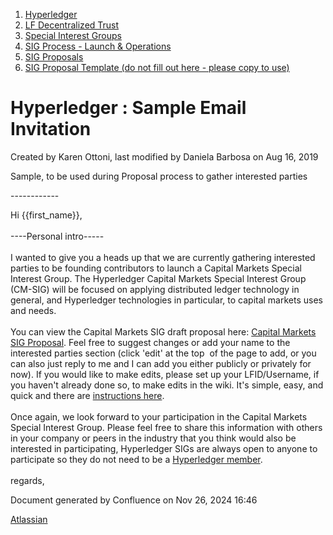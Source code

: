 1. [Hyperledger](index.html)
2. [LF Decentralized Trust](LF-Decentralized-Trust_19595266.html)
3. [Special Interest Groups](Special-Interest-Groups_19595400.html)
4. [SIG Process - Launch &amp; Operations](19595382.html)
5. [SIG Proposals](SIG-Proposals_19595405.html)
6. [SIG Proposal Template (do not fill out here - please copy to use)](19599806.html)

# Hyperledger : Sample Email Invitation

Created by Karen Ottoni, last modified by Daniela Barbosa on Aug 16, 2019

Sample, to be used during Proposal process to gather interested parties

\------------

Hi {{first\_name}},  
   
\----Personal intro-----  
   
I wanted to give you a heads up that we are currently gathering interested parties to be founding contributors to launch a Capital Markets Special Interest Group. The Hyperledger Capital Markets Special Interest Group (CM-SIG) will be focused on applying distributed ledger technology in general, and Hyperledger technologies in particular, to capital markets uses and needs.   
   
You can view the Capital Markets SIG draft proposal here: [Capital Markets SIG Proposal](Capital-Markets-SIG-Proposal_19595277.html). Feel free to suggest changes or add your name to the interested parties section (click 'edit' at the top  of the page to add, or you can also just reply to me and I can add you either publicly or privately for now). If you would like to make edits, please set up your LFID/Username, if you haven't already done so, to make edits in the wiki. It's simple, easy, and quick and there are [instructions here](https://wiki.hyperledger.org/display/tools/Setting+up+an+LFID).  
   
Once again, we look forward to your participation in the Capital Markets Special Interest Group. Please feel free to share this information with others in your company or peers in the industry that you think would also be interested in participating, Hyperledger SIGs are always open to anyone to participate so they do not need to be a [Hyperledger member](https://www.hyperledger.org/members).  
   
regards,

Document generated by Confluence on Nov 26, 2024 16:46

[Atlassian](http://www.atlassian.com/)
